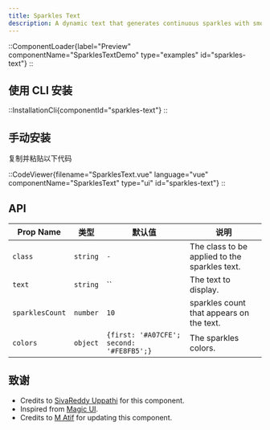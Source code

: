 ```yaml
---
title: Sparkles Text
description: A dynamic text that generates continuous sparkles with smooth transitions, perfect for highlighting text with animated stars.
---
```


::ComponentLoader{label="Preview" componentName="SparklesTextDemo" type="examples" id="sparkles-text"}
::

## 使用 CLI 安装

::InstallationCli{componentId="sparkles-text"}
::

## 手动安装

复制并粘贴以下代码

::CodeViewer{filename="SparklesText.vue" language="vue" componentName="SparklesText" type="ui" id="sparkles-text"}
::

## API

| Prop Name       | 类型     | 默认值                                   | 说明                                          |
| --------------- | -------- | ---------------------------------------- | --------------------------------------------- |
| `class`         | `string` | `-`                                      | The class to be applied to the sparkles text. |
| `text`          | `string` | ``                                       | The text to display.                          |
| `sparklesCount` | `number` | `10`                                     | sparkles count that appears on the text.      |
| `colors`        | `object` | `{first: '#A07CFE'; second: '#FE8FB5';}` | The sparkles colors.                          |

## 致谢

- Credits to [SivaReddy Uppathi](https://github.com/sivareddyuppathi) for this component.
- Inspired from [Magic UI](https://magicui.design/docs/components/sparkles-text).
- Credits to [M Atif](https://github.com/atif0075) for updating this component.
